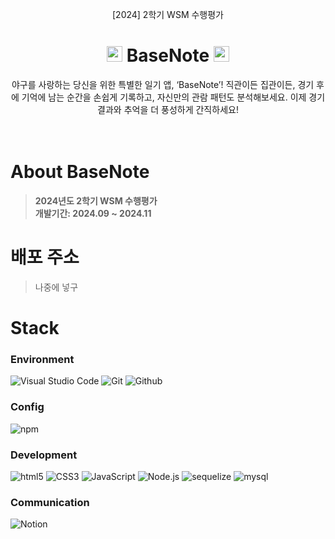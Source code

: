 <div align="center">
  <p>[2024] 2학기 WSM 수행평가</p>
  <h1><img src="https://raw.githubusercontent.com/Tarikul-Islam-Anik/Animated-Fluent-Emojis/master/Emojis/Activities/Baseball.png" alt="Baseball" width="25" height="25" /> BaseNote <img src="https://raw.githubusercontent.com/Tarikul-Islam-Anik/Animated-Fluent-Emojis/master/Emojis/Activities/Baseball.png" alt="Baseball" width="25" height="25" /></h1>
</div>
  
<div align="center">
  야구를 사랑하는 당신을 위한 특별한 일기 앱, ‘BaseNote’! 직관이든 집관이든, 경기 후에 기억에 남는 순간을 손쉽게 기록하고, 자신만의 관람 패턴도 분석해보세요. 이제 경기 결과와 추억을 더 풍성하게 간직하세요!
</div>

<br>
<br>

# About BaseNote
> **2024년도 2학기 WSM 수행평가** <br/> **개발기간: 2024.09 ~ 2024.11**

# 배포 주소
> 나중에 넣구

# Stack
### Environment
![Visual Studio Code](https://img.shields.io/badge/VisualStudioCode-007ACC?style=for-the-badge&logo=VisualStudioCode&logoColor=white)
![Git](https://img.shields.io/badge/Git-F05032?style=for-the-badge&logo=Git&logoColor=white)
![Github](https://img.shields.io/badge/GitHub-181717?style=for-the-badge&logo=GitHub&logoColor=white)             

### Config
![npm](https://img.shields.io/badge/npm-CB3837?style=for-the-badge&logo=npm&logoColor=white)        

### Development
![html5](https://img.shields.io/badge/HTML5-E34F26?style=for-the-badge&logo=html5&logoColor=white)
![CSS3](https://img.shields.io/badge/css3-1572B6?style=for-the-badge&logo=css3&logoColor=white)
![JavaScript](https://img.shields.io/badge/JavaScript-F7DF1E?style=for-the-badge&logo=Javascript&logoColor=white)
![Node.js](https://img.shields.io/badge/node.js-5FA04E?style=for-the-badge&logo=nodedotjs&logoColor=white)
![sequelize](https://img.shields.io/badge/sequelize-52B0E7?style=for-the-badge&logo=sequelize&logoColor=white)
![mysql](https://img.shields.io/badge/mysql-4479A1?style=for-the-badge&logo=mysql&logoColor=white)

### Communication
![Notion](https://img.shields.io/badge/Notion-000000?style=for-the-badge&logo=Notion&logoColor=white)
